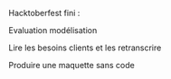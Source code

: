 Hacktoberfest fini :

Evaluation modélisation

Lire les besoins clients et les retranscrire

Produire une maquette sans code 